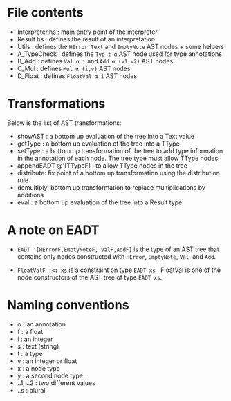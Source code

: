 # File contents

- Interpreter.hs : main entry point of the interpreter
- Result.hs : defines the result of an interpretation
- Utils : defines the `HError Text` and `EmptyNote` AST nodes + some helpers
- A_TypeCheck : defines the `Typ t α` AST node used for type annotations
- B_Add : defines `Val α i` and `Add α (v1,v2)` AST nodes
- C_Mul : defines `Mul α (i,v)` AST nodes
- D_Float : defines `FloatVal α i` AST nodes

# Transformations

Below is the list of AST transformations:

- showAST : a bottom up evaluation of the tree into a Text value
- getType : a bottom up evaluation of the tree into a TType
- setType : a bottom up transformation of the tree to add type information in the annotation of each node.  The tree type must allow TType nodes.
- appendEADT @'[TTypeF] : to allow TType nodes in the tree
- distribute: fix point of a bottom up transformation using the distribution rule
- demultiply: bottom up transformation to replace multiplications by additions
- eval : a bottom up evaluation of the tree into a Result type


# A note on EADT

- `EADT '[HErrorF,EmptyNoteF, ValF,AddF]` is the type of an AST tree that contains only nodes constructed with `HError`, `EmptyNote`, `Val`, and `Add`.

- `FloatValF :<: xs` is a constraint on type `EADT xs` : FloatVal is one of the node constructors of the AST tree of type `EADT xs`.


# Naming conventions

- α : an annotation
- f : a float
- i : an integer
- s : text (string)
- t : a type
- v : an integer or float
- x : a node type
- y : a second node type
- ..1, ..2 : two different values
- ..s : plural